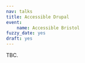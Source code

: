 ```yaml
---
nav: talks
title: Accessible Drupal
event:
    name: Accessible Bristol
fuzzy_date: yes
draft: yes
---
```

TBC.
